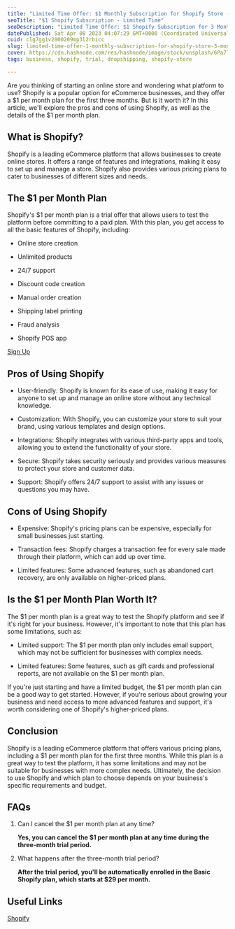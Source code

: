 ```yaml
---
title: "Limited Time Offer: $1 Monthly Subscription for Shopify Store - 3 Months"
seoTitle: "$1 Shopify Subscription - Limited Time"
seoDescription: "Limited Time Offer: $1 Shopify Subscription for 3 Months - Explore Pros, Cons & Value for Your Online Store"
datePublished: Sat Apr 08 2023 04:07:29 GMT+0000 (Coordinated Universal Time)
cuid: clg7gg1v2000209mp3l2rbicc
slug: limited-time-offer-1-monthly-subscription-for-shopify-store-3-months
cover: https://cdn.hashnode.com/res/hashnode/image/stock/unsplash/6Pa7l0unTAY/upload/571b5127f677b70663920b046f985342.jpeg
tags: business, shopify, trial, dropshipping, shopify-store

---
```


Are you thinking of starting an online store and wondering what platform to use? Shopify is a popular option for eCommerce businesses, and they offer a $1 per month plan for the first three months. But is it worth it? In this article, we'll explore the pros and cons of using Shopify, as well as the details of the $1 per month plan.

## **What is Shopify?**

Shopify is a leading eCommerce platform that allows businesses to create online stores. It offers a range of features and integrations, making it easy to set up and manage a store. Shopify also provides various pricing plans to cater to businesses of different sizes and needs.

## **The $1 per Month Plan**

Shopify's $1 per month plan is a trial offer that allows users to test the platform before committing to a paid plan. With this plan, you get access to all the basic features of Shopify, including:

* Online store creation
    
* Unlimited products
    
* 24/7 support
    
* Discount code creation
    
* Manual order creation
    
* Shipping label printing
    
* Fraud analysis
    
* Shopify POS app
    

[Sign Up](http://shopify.pxf.io/Nothanii)

## **Pros of Using Shopify**

* User-friendly: Shopify is known for its ease of use, making it easy for anyone to set up and manage an online store without any technical knowledge.
    
* Customization: With Shopify, you can customize your store to suit your brand, using various templates and design options.
    
* Integrations: Shopify integrates with various third-party apps and tools, allowing you to extend the functionality of your store.
    
* Secure: Shopify takes security seriously and provides various measures to protect your store and customer data.
    
* Support: Shopify offers 24/7 support to assist with any issues or questions you may have.
    

## **Cons of Using Shopify**

* Expensive: Shopify's pricing plans can be expensive, especially for small businesses just starting.
    
* Transaction fees: Shopify charges a transaction fee for every sale made through their platform, which can add up over time.
    
* Limited features: Some advanced features, such as abandoned cart recovery, are only available on higher-priced plans.
    

## **Is the $1 per Month Plan Worth It?**

The $1 per month plan is a great way to test the Shopify platform and see if it's right for your business. However, it's important to note that this plan has some limitations, such as:

* Limited support: The $1 per month plan only includes email support, which may not be sufficient for businesses with complex needs.
    
* Limited features: Some features, such as gift cards and professional reports, are not available on the $1 per month plan.
    

If you're just starting and have a limited budget, the $1 per month plan can be a good way to get started. However, if you're serious about growing your business and need access to more advanced features and support, it's worth considering one of Shopify's higher-priced plans.

## **Conclusion**

Shopify is a leading eCommerce platform that offers various pricing plans, including a $1 per month plan for the first three months. While this plan is a great way to test the platform, it has some limitations and may not be suitable for businesses with more complex needs. Ultimately, the decision to use Shopify and which plan to choose depends on your business's specific requirements and budget.

## **FAQs**

1. Can I cancel the $1 per month plan at any time?
    
    **Yes, you can cancel the $1 per month plan at any time during the three-month trial period.**
    
2. What happens after the three-month trial period?
    
    **After the trial period, you'll be automatically enrolled in the Basic Shopify plan, which starts at $29 per month.**
    

## Useful Links

[Shopify](http://shopify.pxf.io/Nothanii)